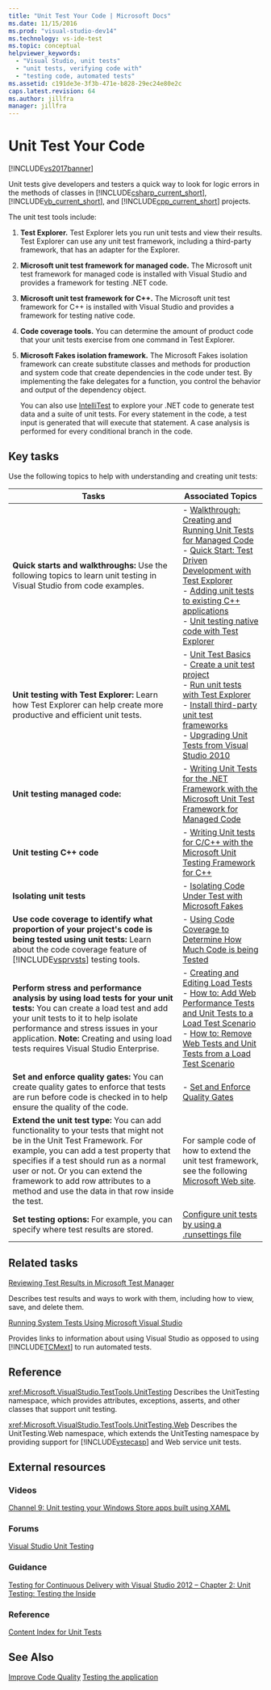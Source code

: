 ```yaml
---
title: "Unit Test Your Code | Microsoft Docs"
ms.date: 11/15/2016
ms.prod: "visual-studio-dev14"
ms.technology: vs-ide-test
ms.topic: conceptual
helpviewer_keywords:
  - "Visual Studio, unit tests"
  - "unit tests, verifying code with"
  - "testing code, automated tests"
ms.assetid: c191de3e-3f3b-471e-b828-29ec24e80e2c
caps.latest.revision: 64
ms.author: jillfra
manager: jillfra
---
```

# Unit Test Your Code
[!INCLUDE[vs2017banner](../includes/vs2017banner.md)]

Unit tests give developers and testers a quick way to look for logic errors in the methods of classes in [!INCLUDE[csharp_current_short](../includes/csharp-current-short-md.md)], [!INCLUDE[vb_current_short](../includes/vb-current-short-md.md)], and [!INCLUDE[cpp_current_short](../includes/cpp-current-short-md.md)] projects.

 The unit test tools include:

1. **Test Explorer.** Test Explorer lets you run unit tests and view their results. Test Explorer can use any unit test framework, including a third-party framework, that has an adapter for the Explorer.

2. **Microsoft unit test framework for managed code.** The Microsoft unit test framework for managed code is installed with Visual Studio and provides a framework for testing .NET code.

3. **Microsoft unit test framework for C++.** The Microsoft unit test framework for C++ is installed with Visual Studio and provides a framework for testing native code.

4. **Code coverage tools.** You can determine the amount of product code that your unit tests exercise from one command in Test Explorer.

5. **Microsoft Fakes isolation framework.** The Microsoft Fakes isolation framework can create substitute classes and methods for production and system code that create dependencies in the code under test. By implementing the fake delegates for a function, you control the behavior and output of the dependency object.

   You can also use [IntelliTest](../test/generate-unit-tests-for-your-code-with-intellitest.md) to explore your .NET code to generate test data and a suite of unit tests. For every statement in the code, a test input is generated that will execute that statement. A case analysis is performed for every conditional branch in the code.

## Key tasks
 Use the following topics to help with understanding and creating unit tests:

|Tasks|Associated Topics|
|-----------|-----------------------|
|**Quick starts and walkthroughs:** Use the following topics to learn unit testing in Visual Studio from code examples.|-   [Walkthrough: Creating and Running Unit Tests for Managed Code](../test/walkthrough-creating-and-running-unit-tests-for-managed-code.md)<br />-   [Quick Start: Test Driven Development with Test Explorer](../test/quick-start-test-driven-development-with-test-explorer.md)<br />-   [Adding unit tests to existing C++ applications](../test/unit-testing-existing-cpp-applications-with-test-explorer.md)<br />-   [Unit testing native code with Test Explorer](https://msdn.microsoft.com/8a09d6d8-3613-49d8-9ffe-11375ac4736c)|
|**Unit testing with Test Explorer:** Learn how Test Explorer can help create more productive and efficient unit tests.|-   [Unit Test Basics](../test/unit-test-basics.md)<br />-   [Create a unit test project](../test/create-a-unit-test-project.md)<br />-   [Run unit tests with Test Explorer](../test/run-unit-tests-with-test-explorer.md)<br />-   [Install third-party unit test frameworks](../test/install-third-party-unit-test-frameworks.md)<br />-   [Upgrading Unit Tests from Visual Studio 2010](https://msdn.microsoft.com/9bb75856-f68a-4de2-a084-b08a947a1172)|
|**Unit testing managed code:**|-   [Writing Unit Tests for the .NET Framework with the Microsoft Unit Test Framework for Managed Code](../test/writing-unit-tests-for-the-dotnet-framework-with-the-microsoft-unit-test-framework-for-managed-code.md)|
|**Unit testing C++ code**|-   [Writing Unit tests for C/C++ with the Microsoft Unit Testing Framework for C++](../test/writing-unit-tests-for-c-cpp-with-the-microsoft-unit-testing-framework-for-cpp.md)|
|**Isolating unit tests**|-   [Isolating Code Under Test with Microsoft Fakes](../test/isolating-code-under-test-with-microsoft-fakes.md)|
|**Use code coverage to identify what proportion of your project's code is being tested using unit tests:** Learn about the code coverage feature of [!INCLUDE[vsprvsts](../includes/vsprvsts-md.md)] testing tools.|-   [Using Code Coverage to Determine How Much Code is being Tested](../test/using-code-coverage-to-determine-how-much-code-is-being-tested.md)|
|**Perform stress and performance analysis by using load tests for your unit tests:** You can create a load test and add your unit tests to it to help isolate performance and stress issues in your application. **Note:**  Creating and using load tests requires Visual Studio Enterprise.|-   [Creating and Editing Load Tests](https://msdn.microsoft.com/e2985d15-60a7-4177-93b4-f986c2936337)<br />-   [How to: Add Web Performance Tests and Unit Tests to a Load Test Scenario](https://msdn.microsoft.com/03cc073e-9bdf-4530-ae46-504a51884594)<br />-   [How to: Remove Web Tests and Unit Tests  from a Load Test Scenario](https://msdn.microsoft.com/3d6128d2-82b0-42fc-bda2-23a8aa03be07)|
|**Set and enforce quality gates:** You can create quality gates to enforce that tests are run before code is checked in to help ensure the quality of the code.|-   [Set and Enforce Quality Gates](https://msdn.microsoft.com/library/bdc5666e-6cf0-45b2-a0a1-133c3f61e852)|
|**Extend the unit test type:** You can add functionality to your tests that might not be in the Unit Test Framework. For example, you can add a test property that specifies if a test should run as a normal user or not. Or you can extend the framework to add row attributes to a method and use the data in that row inside the test.|For sample code of how to extend the unit test framework, see the following [Microsoft Web site](http://go.microsoft.com/fwlink/?LinkId=185591).|
|**Set testing options:** For example, you can specify where test results are stored.|[Configure unit tests by using a .runsettings file](../test/configure-unit-tests-by-using-a-dot-runsettings-file.md)|

## Related tasks
 [Reviewing Test Results in Microsoft Test Manager](https://msdn.microsoft.com/9fb3e429-78df-4fe2-89ed-0ad1db0738f4)

 Describes test results and ways to work with them, including how to view, save, and delete them.

 [Running System Tests Using Microsoft Visual Studio](https://msdn.microsoft.com/library/19fae5c4-5798-4c4c-b531-3e8f901b1130)

 Provides links to information about using Visual Studio as opposed to using [!INCLUDE[TCMext](../includes/tcmext-md.md)] to run automated tests.

## Reference
 <xref:Microsoft.VisualStudio.TestTools.UnitTesting>
 Describes the UnitTesting namespace, which provides attributes, exceptions, asserts, and other classes that support unit testing.

 <xref:Microsoft.VisualStudio.TestTools.UnitTesting.Web>
 Describes the UnitTesting.Web namespace, which extends the UnitTesting namespace by providing support for [!INCLUDE[vstecasp](../includes/vstecasp-md.md)] and Web service unit tests.

## External resources

### Videos
 [Channel 9: Unit testing your Windows Store apps built using XAML](http://go.microsoft.com/fwlink/?LinkId=226285)

### Forums
 [Visual Studio Unit Testing](http://go.microsoft.com/fwlink/?LinkId=224477)

### Guidance
 [Testing for Continuous Delivery with Visual Studio 2012 – Chapter 2: Unit Testing: Testing the Inside](http://go.microsoft.com/fwlink/?LinkID=255188)

### Reference
 [Content Index for Unit Tests](http://go.microsoft.com/fwlink/?LinkID=254719)

## See Also
 [Improve Code Quality](https://msdn.microsoft.com/library/73baa961-c21f-43fe-bb92-3f59ae9b5945)
 [Testing the application](https://msdn.microsoft.com/library/796b7d6d-ad45-4772-9719-55eaf5490dac)
